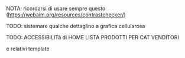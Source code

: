 NOTA: 
   ricordarsi di usare sempre questo (https://webaim.org/resources/contrastchecker/)

TODO:
   sistemare qualche dettaglino a grafica cellularosa

TODO:
   ACCESSIBILITà di 
   HOME
   LISTA PRODOTTI PER CAT
   VENDITORI
   

   e relativi template

